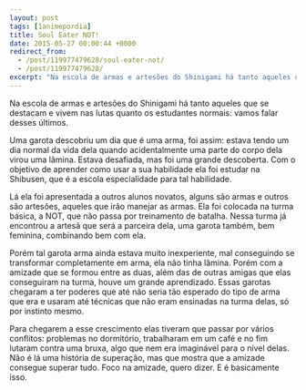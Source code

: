 ```yaml
---
layout: post
tags: [1animepordia]
title: Soul Eater NOT!
date: 2015-05-27 00:00:44 +0000
redirect_from:
  - /post/119977479628/soul-eater-not/
  - /post/119977479628/
excerpt: "Na escola de armas e artesões do Shinigami há tanto aqueles que se destacam e vivem nas lutas quanto os estudantes normais: vamos falar desses últimos."
---
```


Na escola de armas e artesões do Shinigami há tanto aqueles que se
destacam e vivem nas lutas quanto os estudantes normais: vamos falar
desses últimos.

Uma garota descobriu um dia que é uma arma, foi assim: estava tendo um
dia normal da vida dela quando acidentalmente uma parte do corpo dela
virou uma lâmina. Estava desafiada, mas foi uma grande descoberta. Com o
objetivo de aprender como usar a sua habilidade ela foi estudar na
Shibusen, que é a escola especialidade para tal habilidade.

Lá ela foi apresentada a outros alunos novatos, alguns são armas e
outros são artesões, aqueles que irão manejar as armas. Ela foi colocada
na turma básica, a NOT, que não passa por treinamento de batalha. Nessa
turma já encontrou a artesã que será a parceira dela, uma garota também,
bem feminina, combinando bem com ela.

Porém tal garota arma ainda estava muito inexperiente, mal conseguindo
se transformar completamente em arma, ela não tinha lâmina. Porém com a
amizade que se formou entre as duas, além das de outras amigas que elas
conseguiram na turma, houve um grande aprendizado. Essas garotas
chegaram a ter poderes que até não seria tão esperado do tipo de arma
que era e usaram até técnicas que não eram ensinadas na turma delas, só
por instinto mesmo.

Para chegarem a esse crescimento elas tiveram que passar por vários
conflitos: problemas no dormitório, trabalharam em um café e no fim
lutaram contra uma bruxa, algo que nem era imaginável para o nível
delas. Não é lá uma história de superação, mas que mostra que a amizade
consegue superar tudo. Foco na amizade, quero dizer. E é basicamente
isso.


